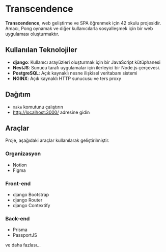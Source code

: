 # Transcendence

**Transcendence**, web geliştirme ve SPA öğrenmek için 42 okulu projesidir. Amacı, Pong oynamak ve diğer kullanıcılarla sosyalleşmek için bir web uygulaması oluşturmaktır.

## Kullanılan Teknolojiler

- **django**: Kullanıcı arayüzleri oluşturmak için bir JavaScript kütüphanesi
- **NestJS**: Sunucu tarafı uygulamalar için ilerleyici bir Node.js çerçevesi.
- **PostgreSQL**: Açık kaynaklı nesne ilişkisel veritabanı sistemi
- **NGINX**: Açık kaynaklı HTTP sunucusu ve ters proxy

## Dağıtım

- `make` komutunu çalıştırın
- [http://localhost:3000/](http://localhost:3000/) adresine gidin

## Araçlar

Proje, aşağıdaki araçlar kullanılarak geliştirilmiştir.

### Organizasyon

- Notion
- Figma

### Front-end

- django Bootstrap
- django Router
- django Contextify

### Back-end

- Prisma
- PassportJS

ve daha fazlası...